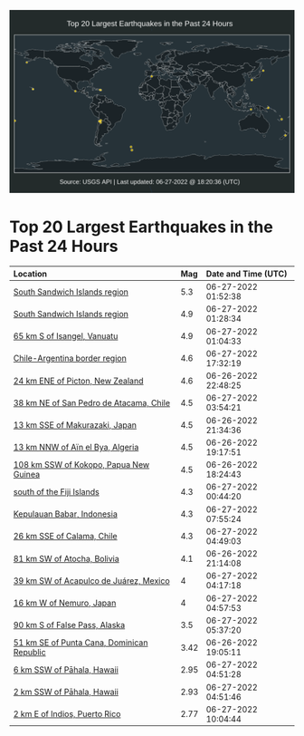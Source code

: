 ![Map](./map.png)

# Top 20 Largest Earthquakes in the Past 24 Hours

| Location | Mag | Date and Time (UTC) |
|:---|:---|:---|
| [South Sandwich Islands region](https://earthquake.usgs.gov/earthquakes/eventpage/us7000hkh5) | 5.3 | 06-27-2022 01:52:38 |
| [South Sandwich Islands region](https://earthquake.usgs.gov/earthquakes/eventpage/us7000hkh1) | 4.9 | 06-27-2022 01:28:34 |
| [65 km S of Isangel, Vanuatu](https://earthquake.usgs.gov/earthquakes/eventpage/us7000hkgv) | 4.9 | 06-27-2022 01:04:33 |
| [Chile-Argentina border region](https://earthquake.usgs.gov/earthquakes/eventpage/us7000hklx) | 4.6 | 06-27-2022 17:32:19 |
| [24 km ENE of Picton, New Zealand](https://earthquake.usgs.gov/earthquakes/eventpage/us7000hkg9) | 4.6 | 06-26-2022 22:48:25 |
| [38 km NE of San Pedro de Atacama, Chile](https://earthquake.usgs.gov/earthquakes/eventpage/us7000hkhm) | 4.5 | 06-27-2022 03:54:21 |
| [13 km SSE of Makurazaki, Japan](https://earthquake.usgs.gov/earthquakes/eventpage/us7000hkg0) | 4.5 | 06-26-2022 21:34:36 |
| [13 km NNW of Aïn el Bya, Algeria](https://earthquake.usgs.gov/earthquakes/eventpage/us7000hkfb) | 4.5 | 06-26-2022 19:17:51 |
| [108 km SSW of Kokopo, Papua New Guinea](https://earthquake.usgs.gov/earthquakes/eventpage/us7000hkf6) | 4.5 | 06-26-2022 18:24:43 |
| [south of the Fiji Islands](https://earthquake.usgs.gov/earthquakes/eventpage/us7000hkgp) | 4.3 | 06-27-2022 00:44:20 |
| [Kepulauan Babar, Indonesia](https://earthquake.usgs.gov/earthquakes/eventpage/us7000hkih) | 4.3 | 06-27-2022 07:55:24 |
| [26 km SSE of Calama, Chile](https://earthquake.usgs.gov/earthquakes/eventpage/us7000hkhv) | 4.3 | 06-27-2022 04:49:03 |
| [81 km SW of Atocha, Bolivia](https://earthquake.usgs.gov/earthquakes/eventpage/us7000hkfu) | 4.1 | 06-26-2022 21:14:08 |
| [39 km SW of Acapulco de Juárez, Mexico](https://earthquake.usgs.gov/earthquakes/eventpage/us7000hkht) | 4 | 06-27-2022 04:17:18 |
| [16 km W of Nemuro, Japan](https://earthquake.usgs.gov/earthquakes/eventpage/us7000hkhy) | 4 | 06-27-2022 04:57:53 |
| [90 km S of False Pass, Alaska](https://earthquake.usgs.gov/earthquakes/eventpage/us7000hki2) | 3.5 | 06-27-2022 05:37:20 |
| [51 km SE of Punta Cana, Dominican Republic](https://earthquake.usgs.gov/earthquakes/eventpage/pr71356213) | 3.42 | 06-26-2022 19:05:11 |
| [6 km SSW of Pāhala, Hawaii](https://earthquake.usgs.gov/earthquakes/eventpage/hv73057307) | 2.95 | 06-27-2022 04:51:28 |
| [2 km SSW of Pāhala, Hawaii](https://earthquake.usgs.gov/earthquakes/eventpage/hv73057312) | 2.93 | 06-27-2022 04:51:46 |
| [2 km E of Indios, Puerto Rico](https://earthquake.usgs.gov/earthquakes/eventpage/pr71356278) | 2.77 | 06-27-2022 10:04:44 |
